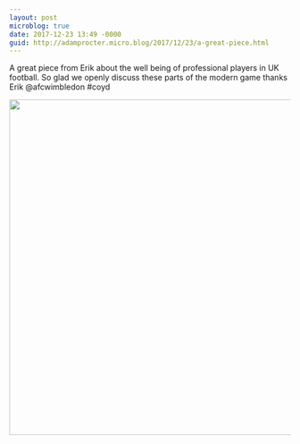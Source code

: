 ```yaml
---
layout: post
microblog: true
date: 2017-12-23 13:49 -0000
guid: http://adamprocter.micro.blog/2017/12/23/a-great-piece.html
---
```

A great piece from Erik about the well being of professional players in UK football. So glad we openly discuss these parts of the modern game thanks Erik @afcwimbledon #coyd

<img src="http://discursive.adamprocter.co.uk/uploads/2017/990dc7caaf.jpg" width="599" height="600" />
